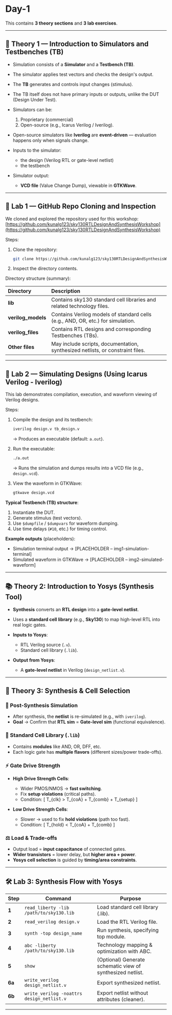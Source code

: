 # Day-1

This contains **3 theory sections** and **3 lab exercises**.

---

## 📘 Theory 1 — Introduction to Simulators and Testbenches (TB)

* Simulation consists of a **Simulator** and a **Testbench (TB)**.
* The simulator applies test vectors and checks the design's output.
* The **TB** generates and controls input changes (stimulus).
* The TB itself does not have primary inputs or outputs, unlike the DUT (Design Under Test).
* Simulators can be:

  1. Proprietary (commercial)
  2. Open-source (e.g., Icarus Verilog / Iverilog).
* Open-source simulators like **Iverilog** are **event-driven** — evaluation happens only when signals change.
* Inputs to the simulator:

  * the design (Verilog RTL or gate-level netlist)
  * the testbench
* Simulator output:

  * **VCD file** (Value Change Dump), viewable in **GTKWave**.

---

## 🧪 Lab 1 — GitHub Repo Cloning and Inspection

We cloned and explored the repository used for this workshop:
[https://github.com/kunalg123/sky130RTLDesignAndSynthesisWorkshop](https://github.com/kunalg123/sky130RTLDesignAndSynthesisWorkshop)

Steps:

1. Clone the repository:

   ```bash
   git clone https://github.com/kunalg123/sky130RTLDesignAndSynthesisWorkshop
   ```
2. Inspect the directory contents.

Directory structure (summary):

| Directory          | Description                                                                     |
| :----------------- | :------------------------------------------------------------------------------ |
| **lib**            | Contains sky130 standard cell libraries and related technology files.           |
| **verilog_models** | Contains Verilog models of standard cells (e.g., AND, OR, etc.) for simulation. |
| **verilog_files**  | Contains RTL designs and corresponding Testbenches (TBs).                       |
| **Other files**    | May include scripts, documentation, synthesized netlists, or constraint files.  |

---

## 🧪 Lab 2 — Simulating Designs (Using Icarus Verilog - Iverilog)

This lab demonstrates compilation, execution, and waveform viewing of Verilog designs.

Steps:

1. Compile the design and its testbench:

   ```bash
   iverilog design.v tb_design.v
   ```

   → Produces an executable (default: `a.out`).

2. Run the executable:

   ```bash
   ./a.out
   ```

   → Runs the simulation and dumps results into a VCD file (e.g., `design.vcd`).

3. View the waveform in GTKWave:

   ```bash
   gtkwave design.vcd
   ```

**Typical Testbench (TB) structure**:

1. Instantiate the DUT.
2. Generate stimulus (test vectors).
3. Use `$dumpfile` / `$dumpvars` for waveform dumping.
4. Use time delays (`#10`, etc.) for timing control.

**Example outputs** (placeholders):

* Simulation terminal output → [PLACEHOLDER – img1-simulation-terminal]
* Simulated waveform in GTKWave → [PLACEHOLDER – img2-simulated-waveform]

---

## 📚 Theory 2: Introduction to Yosys (Synthesis Tool)

* **Synthesis** converts an **RTL design** into a **gate-level netlist**.
* Uses a **standard cell library** (e.g., **Sky130**) to map high-level RTL into real logic gates.
* **Inputs to Yosys**:

  * RTL Verilog source (`.v`).
  * Standard cell library (`.lib`).
* **Output from Yosys**:

  * A **gate-level netlist** in Verilog (`design_netlist.v`).

---

## 🧠 Theory 3: Synthesis & Cell Selection

### 🔁 Post-Synthesis Simulation

* After synthesis, the **netlist** is re-simulated (e.g., with `iverilog`).
* **Goal** → Confirm that **RTL sim** = **Gate-level sim** (functional equivalence).

### 📂 Standard Cell Library (`.lib`)

* Contains **modules** like AND, OR, DFF, etc.
* Each logic gate has **multiple flavors** (different sizes/power trade-offs).

### ⚡ Gate Drive Strength

* **High Drive Strength Cells**:

  * Wider PMOS/NMOS → **fast switching**.
  * Fix **setup violations** (critical paths).
  * Condition:
    [
    T_{clk} > T_{coA} + T_{comb} + T_{setup}
    ]

* **Low Drive Strength Cells**:

  * Slower → used to fix **hold violations** (path too fast).
  * Condition:
    [
    T_{hold} < T_{coA} + T_{comb}
    ]

### ⚖️ Load & Trade-offs

* Output load = **input capacitance** of connected gates.
* **Wider transistors** = lower delay, but **higher area + power**.
* **Yosys cell selection** is guided by **timing/area constraints**.

---

## 🛠️ Lab 3: Synthesis Flow with Yosys

| Step   | Command                                   | Purpose                                                    |
| ------ | ----------------------------------------- | ---------------------------------------------------------- |
| **1**  | `read_liberty -lib /path/to/sky130.lib`   | Load standard cell library (.lib).                         |
| **2**  | `read_verilog design.v`                   | Load the RTL Verilog file.                                 |
| **3**  | `synth -top design_name`                  | Run synthesis, specifying top module.                      |
| **4**  | `abc -liberty /path/to/sky130.lib`        | Technology mapping & optimization with ABC.                |
| **5**  | `show`                                    | (Optional) Generate schematic view of synthesized netlist. |
| **6a** | `write_verilog design_netlist.v`          | Export synthesized netlist.                                |
| **6b** | `write_verilog -noattrs design_netlist.v` | Export netlist without attributes (cleaner).               |

---
